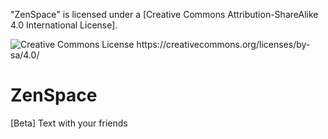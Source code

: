

"ZenSpace" is licensed under a
[Creative Commons Attribution-ShareAlike 4.0 International License].

<img alt="Creative Commons License" style="border-width:0" src="https://i.creativecommons.org/l/by/4.0/88x31.png" />
https://creativecommons.org/licenses/by-sa/4.0/

# ZenSpace
 [Beta] Text with your friends 



